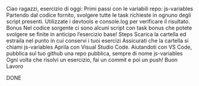 Ciao ragazzi, esercizio di oggi: Primi passi con le variabili
repo: js-variables
Partendo dal codice fornito, svolgere tutte le task richieste in ognuno degli script presenti.
Utilizzate i devtools e console.log per verificare il risultato.
Bonus
Nel codice sorgente ci sono alcuni script con task bonus che potete svolgere se finite in anticipo l’esercizio base!
Steps
Scarica la cartella ed estraila nel punto in cui conservi i tuoi esercizi
Assicurati che la cartella si chiami js-variables
Aprila con Visual Studio Code.
Aiutandoti con VS Code, pubblica sul tuo github una repo pubblica, sempre di nome js-variables
Ogni volta che risolvi un esercizio, fai un commit e poi un push!
Buon Lavoro

DONE